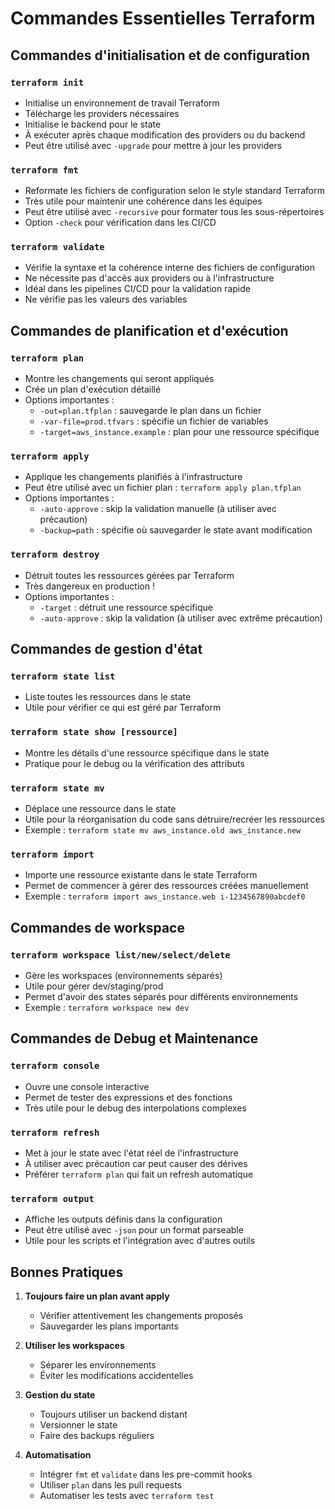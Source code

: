 # Commandes Essentielles Terraform

## Commandes d'initialisation et de configuration

### `terraform init`
- Initialise un environnement de travail Terraform
- Télécharge les providers nécessaires
- Initialise le backend pour le state
- À exécuter après chaque modification des providers ou du backend
- Peut être utilisé avec `-upgrade` pour mettre à jour les providers

### `terraform fmt`
- Reformate les fichiers de configuration selon le style standard Terraform
- Très utile pour maintenir une cohérence dans les équipes
- Peut être utilisé avec `-recursive` pour formater tous les sous-répertoires
- Option `-check` pour vérification dans les CI/CD

### `terraform validate`
- Vérifie la syntaxe et la cohérence interne des fichiers de configuration
- Ne nécessite pas d'accès aux providers ou à l'infrastructure
- Idéal dans les pipelines CI/CD pour la validation rapide
- Ne vérifie pas les valeurs des variables

## Commandes de planification et d'exécution

### `terraform plan`
- Montre les changements qui seront appliqués
- Crée un plan d'exécution détaillé
- Options importantes :
  - `-out=plan.tfplan` : sauvegarde le plan dans un fichier
  - `-var-file=prod.tfvars` : spécifie un fichier de variables
  - `-target=aws_instance.example` : plan pour une ressource spécifique

### `terraform apply`
- Applique les changements planifiés à l'infrastructure
- Peut être utilisé avec un fichier plan : `terraform apply plan.tfplan`
- Options importantes :
  - `-auto-approve` : skip la validation manuelle (à utiliser avec précaution)
  - `-backup=path` : spécifie où sauvegarder le state avant modification

### `terraform destroy`
- Détruit toutes les ressources gérées par Terraform
- Très dangereux en production !
- Options importantes :
  - `-target` : détruit une ressource spécifique
  - `-auto-approve` : skip la validation (à utiliser avec extrême précaution)

## Commandes de gestion d'état

### `terraform state list`
- Liste toutes les ressources dans le state
- Utile pour vérifier ce qui est géré par Terraform

### `terraform state show [ressource]`
- Montre les détails d'une ressource spécifique dans le state
- Pratique pour le debug ou la vérification des attributs

### `terraform state mv`
- Déplace une ressource dans le state
- Utile pour la réorganisation du code sans détruire/recréer les ressources
- Exemple : `terraform state mv aws_instance.old aws_instance.new`

### `terraform import`
- Importe une ressource existante dans le state Terraform
- Permet de commencer à gérer des ressources créées manuellement
- Exemple : `terraform import aws_instance.web i-1234567890abcdef0`

## Commandes de workspace

### `terraform workspace list/new/select/delete`
- Gère les workspaces (environnements séparés)
- Utile pour gérer dev/staging/prod
- Permet d'avoir des states séparés pour différents environnements
- Exemple : `terraform workspace new dev`

## Commandes de Debug et Maintenance

### `terraform console`
- Ouvre une console interactive
- Permet de tester des expressions et des fonctions
- Très utile pour le debug des interpolations complexes

### `terraform refresh`
- Met à jour le state avec l'état réel de l'infrastructure
- À utiliser avec précaution car peut causer des dérives
- Préférer `terraform plan` qui fait un refresh automatique

### `terraform output`
- Affiche les outputs définis dans la configuration
- Peut être utilisé avec `-json` pour un format parseable
- Utile pour les scripts et l'intégration avec d'autres outils

## Bonnes Pratiques

1. **Toujours faire un plan avant apply**
   - Vérifier attentivement les changements proposés
   - Sauvegarder les plans importants

2. **Utiliser les workspaces**
   - Séparer les environnements
   - Éviter les modifications accidentelles

3. **Gestion du state**
   - Toujours utiliser un backend distant
   - Versionner le state
   - Faire des backups réguliers

4. **Automatisation**
   - Intégrer `fmt` et `validate` dans les pre-commit hooks
   - Utiliser `plan` dans les pull requests
   - Automatiser les tests avec `terraform test`
